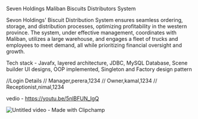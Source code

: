 Seven Holdings Maliban Biscuits Distributors System

Sevon Holdings' Biscuit Distribution System ensures seamless ordering, storage, and distribution processes, optimizing profitability in the western province. The system, under effective management, coordinates with Maliban, utilizes a large warehouse, and engages a fleet of trucks and employees to meet demand, all while prioritizing financial oversight and growth.

Tech stack - Javafx, layered architecture, JDBC, MySQL Database, Scene builder UI designs, OOP implemented, Singleton and Factory design pattern

//Login Details
 //    Manager,perera,1234
 //    Owner,kamal,1234
 //    Receptionist,nimal,1234

 vedio - https://youtu.be/5nlBFUN_IgQ

 ![Untitled video - Made with Clipchamp](https://github.com/kaligu/SevonHoldings_Company_POS_System/assets/101045808/7b355327-8941-4fe3-a784-209cfd835e2b)


